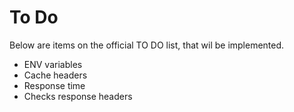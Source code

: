 # To Do
Below are items on the official TO DO list, that wil be implemented.

 - ENV variables
 - Cache headers
 - Response time
 - Checks response headers
